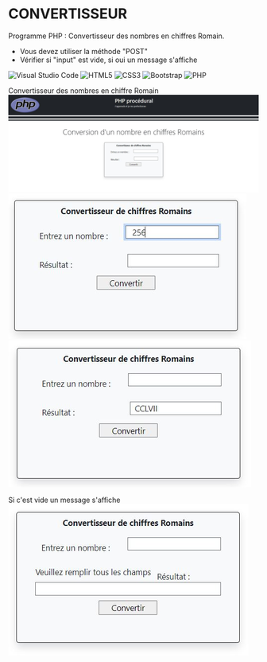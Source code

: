 # CONVERTISSEUR
Programme PHP : Convertisseur des nombres en chiffres Romain.  

* Vous devez utiliser la méthode "POST"  
* Vérifier si "input" est vide, si oui un message s'affiche  

 ![Visual Studio Code](https://img.shields.io/badge/Visual%20Studio%20Code-0078d7.svg?style=for-the-badge&logo=visual-studio-code&logoColor=white) ![HTML5](https://img.shields.io/badge/html5-%23E34F26.svg?style=for-the-badge&logo=html5&logoColor=white) ![CSS3](https://img.shields.io/badge/css3-%231572B6.svg?style=for-the-badge&logo=css3&logoColor=white) ![Bootstrap](https://img.shields.io/badge/bootstrap-%23563D7C.svg?style=for-the-badge&logo=bootstrap&logoColor=white) ![PHP](https://img.shields.io/badge/php-%23777BB4.svg?style=for-the-badge&logo=php&logoColor=white)

Convertisseur des nombres en chiffre Romain
![convertisseur-1](profile/img/1.jpg)   
![convertissuer-2](profile/img/2.jpg)&nbsp;&nbsp;![convertisseur-3](profile/img/3.jpg)&nbsp;&nbsp;   

Si c'est vide un message s'affiche  
![convertisseur-4](profile/img/4.jpg)&nbsp;&nbsp; 
 






